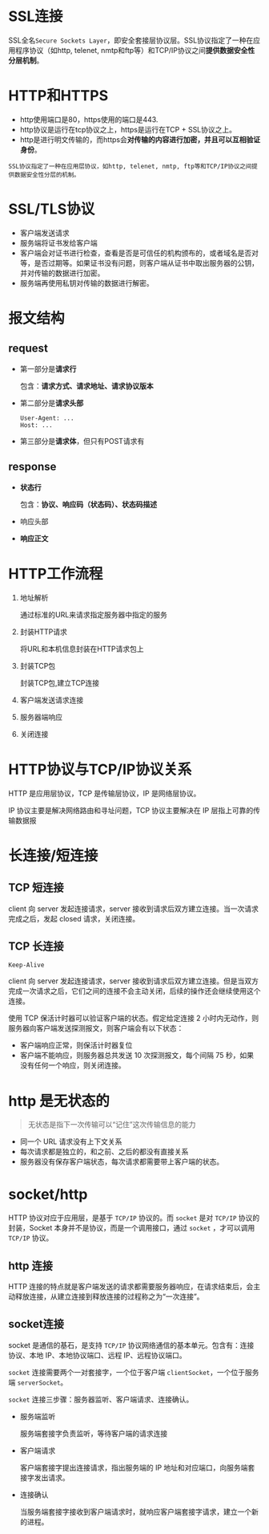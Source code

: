 # SSL连接

SSL全名`Secure Sockets Layer`，即安全套接层协议层。SSL协议指定了一种在应用程序协议（如http, telenet, nmtp和ftp等）和TCP/IP协议之间**提供数据安全性分层机制**。

# HTTP和HTTPS

- http使用端口是80，https使用的端口是443.
- http协议是运行在tcp协议之上，https是运行在TCP + SSL协议之上。
- http是进行明文传输的，而https会**对传输的内容进行加密，并且可以互相验证身份**。

```
SSL协议指定了一种在应用层协议，如http, telenet, nmtp, ftp等和TCP/IP协议之间提供数据安全性分层的机制。
```

# SSL/TLS协议

- 客户端发送请求
- 服务端将证书发给客户端
- 客户端会对证书进行检查，查看是否是可信任的机构颁布的，或者域名是否对等，是否过期等。如果证书没有问题，则客户端从证书中取出服务器的公钥，并对传输的数据进行加密。
- 服务端再使用私钥对传输的数据进行解密。

# 报文结构

## request

- 第一部分是**请求行**

  包含：**请求方式、请求地址、请求协议版本**

- 第二部分是**请求头部**

  ```
  User-Agent: ...
  Host: ...
  ```

- 第三部分是**请求体**，但只有POST请求有

## response

- **状态行**

  包含：**协议、响应码（状态码）、状态码描述**

- 响应头部

- **响应正文**

# HTTP工作流程

1. 地址解析

   通过标准的URL来请求指定服务器中指定的服务

2. 封装HTTP请求

   将URL和本机信息封装在HTTP请求包上

3. 封装TCP包

   封装TCP包,建立TCP连接

4. 客户端发送请求连接

5. 服务器端响应

6. 关闭连接

# HTTP协议与TCP/IP协议关系

HTTP 是应用层协议，TCP 是传输层协议，IP 是网络层协议。

IP 协议主要是解决网络路由和寻址问题，TCP 协议主要解决在 IP 层指上可靠的传输数据报

# 长连接/短连接

## TCP 短连接

client 向 server 发起连接请求，server 接收到请求后双方建立连接。当一次请求完成之后，发起 closed 请求，关闭连接。

## TCP 长连接

`Keep-Alive`

client 向 server 发起连接请求，server 接收到请求后双方建立连接。但是当双方完成一次请求之后，它们之间的连接不会主动关闭，后续的操作还会继续使用这个连接。

使用 TCP 保活计时器可以验证客户端的状态。假定给定连接 2 小时内无动作，则服务器向客户端发送探测报文，则客户端会有以下状态：

- 客户端响应正常，则保活计时器复位
- 客户端不能响应，则服务器总共发送 10 次探测报文，每个间隔 75 秒，如果没有任何一个响应，则关闭连接。

# http 是无状态的

> 无状态是指下一次传输可以“记住”这次传输信息的能力

- 同一个 URL 请求没有上下文关系
- 每次请求都是独立的，和之前、之后的都没有直接关系
- 服务器没有保存客户端状态，每次请求都需要带上客户端的状态。

# socket/http

HTTP 协议对应于应用层，是基于 `TCP/IP` 协议的。而 `socket` 是对 `TCP/IP` 协议的封装，Socket 本身并不是协议，而是一个调用接口，通过 `socket` ，才可以调用 `TCP/IP` 协议。

## http 连接

HTTP 连接的特点就是客户端发送的请求都需要服务器响应，在请求结束后，会主动释放连接，从建立连接到释放连接的过程称之为“一次连接”。

## socket连接

socket 是通信的基石，是支持 `TCP/IP` 协议网络通信的基本单元。包含有：连接协议、本地 IP、本地协议端口、远程 IP、远程协议端口。

`socket` 连接需要两个一对套接字，一个位于客户端 `clientSocket`，一个位于服务端 `serverSocket`。

`socket` 连接三步骤：服务器监听、客户端请求、连接确认。

- 服务端监听

  服务端套接字负责监听，等待客户端的请求连接

- 客户端请求

  客户端套接字提出连接请求，指出服务端的 IP 地址和对应端口，向服务端套接字发出请求。

- 连接确认

  当服务端套接字接收到客户端请求时，就响应客户端套接字请求，建立一个新的进程。
